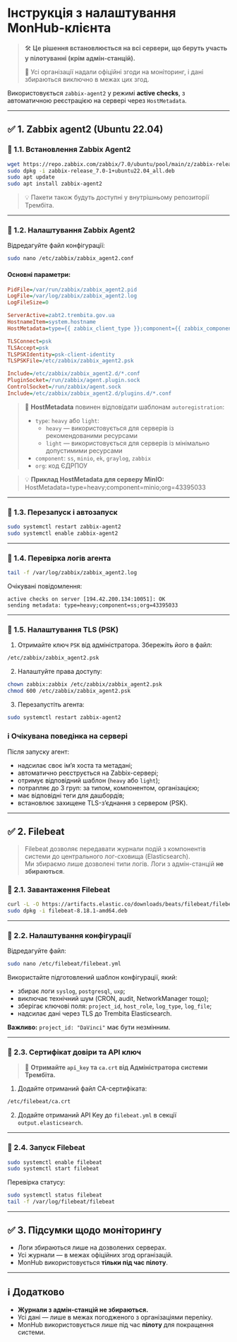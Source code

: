 # Інструкція з налаштування MonHub-клієнта

> 🛠️ **Це рішення встановлюється на всі сервери, що беруть участь у пілотуванні (крім адмін-станцій).**
>
> 📄 Усі організації надали офіційні згоди на моніторинг, і дані збираються виключно в межах цих згод.

Використовується `zabbix-agent2` у режимі **active checks**, з автоматичною реєстрацією на сервері через `HostMetadata`.

---
<span id="zabbix-agent"></span>

## ✅ 1. Zabbix agent2 (Ubuntu 22.04)

### 🔹 1.1. Встановлення Zabbix Agent2

```bash
wget https://repo.zabbix.com/zabbix/7.0/ubuntu/pool/main/z/zabbix-release/zabbix-release_7.0-1+ubuntu22.04_all.deb
sudo dpkg -i zabbix-release_7.0-1+ubuntu22.04_all.deb
sudo apt update
sudo apt install zabbix-agent2
```

> 💡 Пакети також будуть доступні у внутрішньому репозиторії Трембіта.

---

### 🔹 1.2. Налаштування Zabbix Agent2

Відредагуйте файл конфігурації:

```bash
sudo nano /etc/zabbix/zabbix_agent2.conf
```

#### Основні параметри:

```ini
PidFile=/var/run/zabbix/zabbix_agent2.pid
LogFile=/var/log/zabbix/zabbix_agent2.log
LogFileSize=0

ServerActive=zabt2.trembita.gov.ua
HostnameItem=system.hostname
HostMetadata=type={{ zabbix_client_type }};component={{ zabbix_component }};org={{ zabbix_org }}

TLSConnect=psk
TLSAccept=psk
TLSPSKIdentity=psk-client-identity
TLSPSKFile=/etc/zabbix/zabbix_agent2.psk

Include=/etc/zabbix/zabbix_agent2.d/*.conf
PluginSocket=/run/zabbix/agent.plugin.sock
ControlSocket=/run/zabbix/agent.sock
Include=/etc/zabbix/zabbix_agent2.d/plugins.d/*.conf
```

> 📌 **HostMetadata** повинен відповідати шаблонам `autoregistration`:
> - `type`: `heavy` або `light`:  
>    - `heavy` — використовується для серверів із рекомендованими ресурсами
>    - `light` — використовується для серверів із мінімально допустимими ресурсами
> - `component`: `ss`, `minio`, `ek`, `graylog`, `zabbix`  
> - `org`: код ЄДРПОУ


> 💡 **Приклад HostMetadata для серверу MinIO:** <br>
> HostMetadata=type=heavy;component=minio;org=43395033

---

### 🔹 1.3. Перезапуск і автозапуск

```bash
sudo systemctl restart zabbix-agent2
sudo systemctl enable zabbix-agent2
```
---

### 🔹 1.4. Перевірка логів агента

```bash
tail -f /var/log/zabbix/zabbix_agent2.log
```

Очікувані повідомлення:

```
active checks on server [194.42.200.134:10051]: OK
sending metadata: type=heavy;component=ss;org=43395033
```

---

### 🔹 1.5. Налаштування TLS (PSK)

1. Отримайте ключ `PSK` від адміністратора. Збережіть його в файл:

```bash
/etc/zabbix/zabbix_agent2.psk
```

2. Налаштуйте права доступу:

```bash
chown zabbix:zabbix /etc/zabbix/zabbix_agent2.psk
chmod 600 /etc/zabbix/zabbix_agent2.psk
```

3. Перезапустіть агента:

```bash
sudo systemctl restart zabbix-agent2
```

### ℹ️ Очікувана поведінка на сервері

Після запуску агент:

- надсилає своє ім’я хоста та метадані;
- автоматично реєструється на Zabbix-сервері;
- отримує відповідний шаблон (`heavy` або `light`);
- потрапляє до 3 груп: за типом, компонентом, організацією;
- має відповідні теги для дашбордів;
- встановлює захищене TLS-з’єднання з сервером (PSK).

---

## ✅ 2. Filebeat

> Filebeat дозволяє передавати журнали подій з компонентів системи до центрального лог-сховища (Elasticsearch).  
> Ми збираємо лише дозволені типи логів. Логи з адмін-станцій **не збираються**.

### 🔹 2.1. Завантаження Filebeat

```bash
curl -L -O https://artifacts.elastic.co/downloads/beats/filebeat/filebeat-8.18.1-amd64.deb
sudo dpkg -i filebeat-8.18.1-amd64.deb
```

---

### 🔹 2.2. Налаштування конфігурації

Відредагуйте файл:

```bash
sudo nano /etc/filebeat/filebeat.yml
```

Використайте підготовлений шаблон конфігурації, який:
- збирає логи `syslog`, `postgresql`, `uxp`;
- виключає технічний шум (CRON, audit, NetworkManager тощо);
- зберігає ключові поля: `project_id`, `host_role`, `log_type`, `log_file`;
- надсилає дані через TLS до Trembita Elasticsearch.

**Важливо:** `project_id: "DaVinci"` має бути незмінним.

---

### 🔹 2.3. Сертифікат довіри та API ключ


> 🔑 **Отримайте `api_key` та `ca.crt` від Адміністратора системи Трембіта.**


1. Додайте отриманий файл CA-сертифіката:

```bash
/etc/filebeat/ca.crt
```

2. Додайте отриманий API Key до `filebeat.yml` в секції `output.elasticsearch`.

---

### 🔹 2.4. Запуск Filebeat

```bash
sudo systemctl enable filebeat
sudo systemctl start filebeat
```

Перевірка статусу:

```bash
sudo systemctl status filebeat
tail -f /var/log/filebeat/filebeat
```

---

## ✅ 3. Підсумки щодо моніторингу

- Логи збираються лише на дозволених серверах.
- Усі журнали — в межах офіційних згод організацій.
- MonHub використовується **тільки під час пілоту**.

---

## ℹ️ Додатково

- **Журнали з адмін-станцій не збираються.**
- Усі дані — лише в межах погодженого з організаціями переліку.
- MonHub використовується лише під час **пілоту** для покращення системи.
